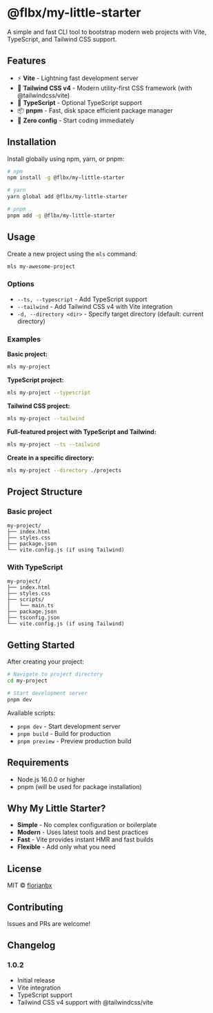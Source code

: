 # @flbx/my-little-starter

A simple and fast CLI tool to bootstrap modern web projects with Vite, TypeScript, and Tailwind CSS support.

## Features

- ⚡️ **Vite** - Lightning fast development server
- 🎨 **Tailwind CSS v4** - Modern utility-first CSS framework (with @tailwindcss/vite)
- 📝 **TypeScript** - Optional TypeScript support
- 📦 **pnpm** - Fast, disk space efficient package manager
- 🚀 **Zero config** - Start coding immediately

## Installation

Install globally using npm, yarn, or pnpm:

```bash
# npm
npm install -g @flbx/my-little-starter

# yarn
yarn global add @flbx/my-little-starter

# pnpm
pnpm add -g @flbx/my-little-starter
```

## Usage

Create a new project using the `mls` command:

```bash
mls my-awesome-project
```

### Options

- `--ts, --typescript` - Add TypeScript support
- `--tailwind` - Add Tailwind CSS v4 with Vite integration
- `-d, --directory <dir>` - Specify target directory (default: current directory)

### Examples

**Basic project:**

```bash
mls my-project
```

**TypeScript project:**

```bash
mls my-project --typescript
```

**Tailwind CSS project:**

```bash
mls my-project --tailwind
```

**Full-featured project with TypeScript and Tailwind:**

```bash
mls my-project --ts --tailwind
```

**Create in a specific directory:**

```bash
mls my-project --directory ./projects
```

## Project Structure

### Basic project

```
my-project/
├── index.html
├── styles.css
├── package.json
└── vite.config.js (if using Tailwind)
```

### With TypeScript

```
my-project/
├── index.html
├── styles.css
├── scripts/
│   └── main.ts
├── package.json
├── tsconfig.json
└── vite.config.js (if using Tailwind)
```

## Getting Started

After creating your project:

```bash
# Navigate to project directory
cd my-project

# Start development server
pnpm dev
```

Available scripts:

- `pnpm dev` - Start development server
- `pnpm build` - Build for production
- `pnpm preview` - Preview production build

## Requirements

- Node.js 16.0.0 or higher
- pnpm (will be used for package installation)

## Why My Little Starter?

- **Simple** - No complex configuration or boilerplate
- **Modern** - Uses latest tools and best practices
- **Fast** - Vite provides instant HMR and fast builds
- **Flexible** - Add only what you need

## License

MIT © [florianbx](mailto:creek-memoirs.4b@icloud.com)

## Contributing

Issues and PRs are welcome!

## Changelog

### 1.0.2

- Initial release
- Vite integration
- TypeScript support
- Tailwind CSS v4 support with @tailwindcss/vite
